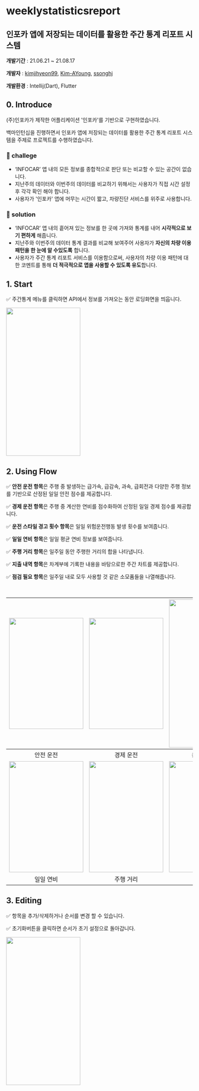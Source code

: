 # weeklystatisticsreport

## 인포카 앱에 저장되는 데이터를 활용한 주간 통계 리포트 시스템

**개발기간** : 21.06.21 ~ 21.08.17

**개발자** : [kimjihyeon99](https://github.com/kimjihyeon99), [Kim-AYoung](https://github.com/Kim-AYoung), [ssonghj](https://github.com/ssonghj)

**개발환경** : Intellij(Dart), Flutter

## 0. Introduce

(주)인포카가 제작한 어플리케이션 '인포카'를 기반으로 구현하였습니다. 

백마인턴십을 진행하면서 인포카 앱에 저장되는 데이터를 활용한 주간 통계 리포트 시스템을 주제로 프로젝트를 수행하였습니다. 

### 📌 challege

- ‘INFOCAR’ 앱 내의 모든 정보를 종합적으로 판단 또는 비교할 수 있는 공간이 없습니다. 
- 지난주의 데이터와 이번주의 데이터를 비교하기 위해서는 사용자가 직접 시간 설정 후 각각 확인 해야 합니다.
- 사용자가 '인포카' 앱에 머무는 시간이 짧고, 차량진단 서비스를 위주로 사용합니다. 

### 📌 solution

- ‘INFOCAR’ 앱 내의 흩어져 있는 정보를 한 곳에 가져와 통계를 내어 **시각적으로 보기 편하게** 해줍니다.
- 지난주와 이번주의 데이터 통계 결과를 비교해 보여주어 사용자가 **자신의 차량 이용 패턴을 한 눈에 알 수있도록** 합니다.
- 사용자가 주간 통계 리포트 서비스를 이용함으로써, 사용자의 차량 이용 패턴에 대한 코멘트를 통해 **더 적극적으로 앱을 사용할 수 있도록 유도**합니다. 

## 1. Start 

✅ 주간통계 메뉴를 클릭하면 API에서 정보를 가져오는 동안 로딩화면을 띄웁니다.

<img src="https://user-images.githubusercontent.com/44187194/130928995-4a413162-e624-4f8e-b472-7051fbc50d7e.gif" width="200" height="400"/>

## 2. Using Flow

<p>✅ <b>안전 운전 항목</b>은 주행 중 발생하는 급가속, 급감속, 과속, 급회전과 다양한 주행 정보를 기반으로 산정된 일일 안전 점수를 제공합니다.</p>
<p>✅ <b>경제 운전 항목</b>은 주행 중 계산한 연비를 점수화하여 산정된 일일 경제 점수를 제공합니다.</p>
<p>✅ <b>운전 스타일 경고 횟수 항목</b>은 일일 위험운전행동 발생 횟수를 보여줍니다.</p>
<p>✅ <b>일일 연비 항목</b>은 일일 평균 연비 정보를 보여줍니다.</p>
<p>✅ <b>주행 거리 항목</b>은 일주일 동안 주행한 거리의 합을 나타냅니다.</p>
<p>✅ <b>지출 내역 항목</b>은 차계부에 기록한 내용을 바탕으로한 주간 차트를 제공합니다.</p>
<p>✅ <b>점검 필요 항목</b>은 일주일 내로 모두 사용할 것 같은 소모품들을 나열해줍니다.</p>
<br>

|<img width="200" height="300" src="https://user-images.githubusercontent.com/44187194/130973990-2fd3bf35-12b6-498f-b389-2b893b8f26ef.png">|<img width="200" height="300" src="https://user-images.githubusercontent.com/44187194/130974078-42d9ee46-04fd-4a70-a790-d3a37706a08e.png">|<img width="200" height="400" src="https://user-images.githubusercontent.com/44187194/130974157-9fe27bed-3006-4321-bb4b-a5dd75d99cf9.png">||
|:------:|:------:|:------:|:------:|
|안전 운전|경제 운전|운전 스타일||
|<img width="200" height="300" src="https://user-images.githubusercontent.com/44187194/130974167-46f443f0-42f2-4ad1-837b-0babd7b4b707.png">|<img width="200" height="300" src="https://user-images.githubusercontent.com/44187194/130974184-ef471865-13dd-44c0-a93f-4ccae2029ad9.png">|<img width="200" height="300" src="https://user-images.githubusercontent.com/44187194/130974193-0873202d-45b2-4bc4-ae50-414ba12da8b3.png">|<img width="200" height="300" src="https://user-images.githubusercontent.com/44187194/130974201-9512faca-432a-4992-8a1f-1c631dc7090d.png">|
|일일 연비|주행 거리|지출 내역|점검 필요|


## 3. Editing

✅ 항목을 추가/삭제하거나 순서를 변경 할 수 있습니다. 

✅ 초기화버튼을 클릭하면 순서가 초기 설정으로 돌아갑니다.

<img src="https://user-images.githubusercontent.com/44187194/130980217-ca0d9c16-57a0-4d94-8b27-331839e0e435.gif" width="200" height="400"/>

